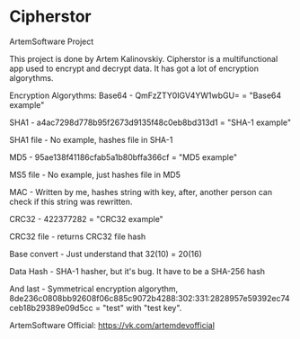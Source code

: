# Cipherstor
ArtemSoftware Project

This project is done by Artem Kalinovskiy. Cipherstor is a multifunctional app used to encrypt and decrypt data. It has got a lot of encryption algorythms.

Encryption Algorythms:
Base64 - QmFzZTY0IGV4YW1wbGU= = "Base64 example"

SHA1 - a4ac7298d778b95f2673d9135f48c0eb8bd313d1 = "SHA-1 example"

SHA1 file - No example, hashes file in SHA-1

MD5 - 95ae138f41186cfab5a1b80bffa366cf = "MD5 example"

MS5 file - No example, just hashes file in MD5

MAC - Written by me, hashes string with key, after, another person can check if this string was rewritten.

CRC32 - 422377282 = "CRC32 example"

CRC32 file - returns CRC32 file hash

Base convert - Just understand that 32(10) = 20(16)

Data Hash - SHA-1 hasher, but it's bug. It have to be a SHA-256 hash

And last - Symmetrical encryption algorythm, 8de236c0808bb92608f06c885c9072b4288:302:331:2828957e59392ec74ceb18b29389e09d5cc = "test" with "test key".




ArtemSoftware Official: https://vk.com/artemdevofficial
